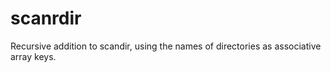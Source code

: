 # scanrdir
Recursive addition to scandir, using the names of directories as associative array keys.

